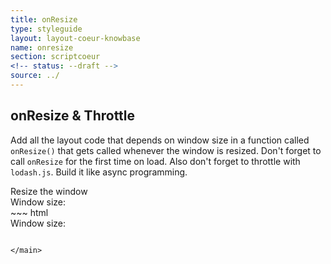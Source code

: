 ```yaml
---
title: onResize
type: styleguide
layout: layout-coeur-knowbase
name: onresize
section: scriptcoeur
<!-- status: --draft -->
source: ../
---
```


<main markdown="1">

## onResize & Throttle

Add all the layout code that depends on window size in a function called `onResize()` that gets called whenever the window is resized. Don't forget to call `onResize` for the first time on load. Also don't forget to throttle with `lodash.js`. Build it like async programming.

<div class="_styleguide-example">
  Resize the window
  <div class="resizer">Window size:</div>

  <script src="https://cdn.jsdelivr.net/lodash/4.17.4/lodash.min.js"></script>
  <script>
    $(document).ready(function() {
      onResize();
    });

    function onResize() {
      $('.resizer').html('Window size: ' + $(window).width());
    }
    $(window).on('resize', _.throttle(onResize, 500));
  </script>

</div>
~~~ html
<div class="resizer">Window size:</div>

<script src="https://cdn.jsdelivr.net/lodash/4.17.4/lodash.min.js"></script>
<script>
  $(document).ready(function() {
    onResize();
  });

  function onResize() {
    $('.resizer').html('Window size: ' + $(window).width());
  }
  $(window).on('resize', _.throttle(onResize, 500));
</script>
~~~

</main>
